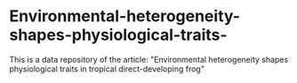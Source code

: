 # Environmental-heterogeneity-shapes-physiological-traits-
This is a data repository of the article: "Environmental heterogeneity shapes physiological traits in tropical direct-developing frog"
